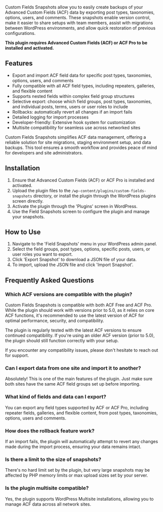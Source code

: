 Custom Fields Snapshots allow you to easily create backups of your Advanced Custom Fields (ACF) data by exporting post types, taxonomies, options, users, and comments. These snapshots enable version control, make it easier to share setups with team members, assist with migrations between WordPress environments, and allow quick restoration of previous configurations.

**This plugin requires Advanced Custom Fields (ACF) or ACF Pro to be installed and activated.**

## Features
* Export and import ACF field data for specific post types, taxonomies, options, users, and comments
* Fully compatible with all ACF field types, including repeaters, galleries, and flexible content
* Supports nested fields within complex field group structures
* Selective export: choose which field groups, post types, taxonomies, and individual posts, terms, users or user roles to include
* Rollbacks: automatically revert all changes if an import fails
* Detailed logging for import processes
* Developer-friendly: Extensive hook system for customization
* Multisite compatibility for seamless use across networked sites

Custom Fields Snapshots simplifies ACF data management, offering a reliable solution for site migrations, staging environment setup, and data backups. This tool ensures a smooth workflow and provides peace of mind for developers and site administrators.

## Installation

1. Ensure that Advanced Custom Fields (ACF) or ACF Pro is installed and activated.
2. Upload the plugin files to the `/wp-content/plugins/custom-fields-snapshots` directory, or install the plugin through the WordPress plugins screen directly.
3. Activate the plugin through the 'Plugins' screen in WordPress.
4. Use the Field Snapshots screen to configure the plugin and manage your snapshots.

## How to Use

1. Navigate to the 'Field Snapshots' menu in your WordPress admin panel.
2. Select the field groups, post types, options, specific posts, users, or user roles you want to export.
3. Click 'Export Snapshot' to download a JSON file of your data.
4. To import, upload the JSON file and click 'Import Snapshot'.

## Frequently Asked Questions

### Which ACF versions are compatible with the plugin?

Custom Fields Snapshots is compatible with both ACF Free and ACF Pro. While the plugin should work with versions prior to 5.0, as it relies on core ACF functions, it's recommended to use the latest version of ACF for optimal performance, security, and compatibility.

The plugin is regularly tested with the latest ACF versions to ensure continued compatibility. If you're using an older ACF version (prior to 5.0), the plugin should still function correctly with your setup.

If you encounter any compatibility issues, please don't hesitate to reach out for support.

### Can I export data from one site and import it to another?

Absolutely! This is one of the main features of the plugin. Just make sure both sites have the same ACF field groups set up before importing.

### What kind of fields and data can I export?

You can export any field types supported by ACF or ACF Pro, including repeater fields, galleries, and flexible content, from post types, taxonomies, options, users and comments.

### How does the rollback feature work?

If an import fails, the plugin will automatically attempt to revert any changes made during the import process, ensuring your data remains intact.

### Is there a limit to the size of snapshots?

There's no hard limit set by the plugin, but very large snapshots may be affected by PHP memory limits or max upload sizes set by your server.

### Is the plugin multisite compatible?

Yes, the plugin supports WordPress Multisite installations, allowing you to manage ACF data across all network sites.
